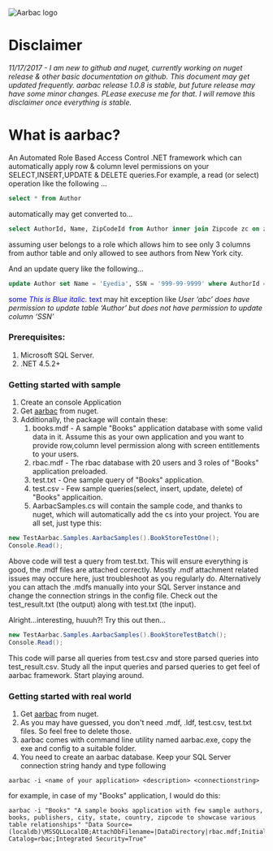 ![Aarbac logo](https://github.com/eyedia/aarbac/blob/master/Eyedia.Aarbac.Framework/Graphics/rbac_128.png)

# Disclaimer
*11/17/2017 - I am new to github and nuget, currently working on nuget release & other basic documentation on github. This document may get updated frequently. aarbac release 1.0.8 is stable, but future release may have some minor changes. PLease execuse me for that. I will remove this disclaimer once everything is stable.*

# What is aarbac?
An Automated Role Based Access Control .NET framework which can automatically apply row & column level permissions on your SELECT,INSERT,UPDATE & DELETE queries.For example, a read (or select) operation like the following …

```sql
select * from Author
```
automatically may get converted to…

```sql
select AuthorId, Name, ZipCodeId from Author inner join Zipcode zc on zc.ZipCodeId = Author.ZipCodeId inner join City c on c.CityId = zc.CityId where c.Name = 'New York'
```

assuming user belongs to a role which allows him to see only 3 columns from author table and only allowed to see authors from New York city.

And an update query like the following…

```sql
update Author set Name = 'Eyedia', SSN = '999-99-9999' where AuthorId = 9999
```
<span style="color:blue">some *This is Blue italic.* text</span>
may hit exception like *User ‘abc’ does have permission to update table ‘Author’ but does not have permission to update column ‘SSN’*


### Prerequisites:
1. Microsoft SQL Server.
2. .NET 4.5.2+

### Getting started with sample
1. Create an console Application
2. Get [aarbac](https://www.nuget.org/packages/aarbac.NET/) from nuget.
3. Additionally, the package will contain these:
    1. books.mdf - A sample "Books" application database with some valid data in it. Assume this as your own application and you want to provide row,column level permission along with screen entitlements to your users.
    2. rbac.mdf - The rbac database with 20 users and 3 roles of "Books" application preloaded.
    3. test.txt - One sample query of "Books" application.
    4. test.csv - Few sample queries(select, insert, update, delete) of "Books" applicaition.
    5. AarbacSamples.cs will contain the sample code, and thanks to nuget, which will automatically add the cs into your project. You are all set, just type this:
```cs
new TestAarbac.Samples.AarbacSamples().BookStoreTestOne();
Console.Read();
```
Above code will test a query from test.txt. This will ensure everything is good, the .mdf files are attached correctly. Mostly .mdf attachment related issues may occure here, just troubleshoot as you regularly do. Alternatively you can attach the .mdfs manually into your SQL Server instance and change the connection strings in the config file. Check out the test_result.txt (the output) along with test.txt (the input).

Alright...interesting, huuuh?! Try this out then...
```cs
new TestAarbac.Samples.AarbacSamples().BookStoreTestBatch();
Console.Read();
```
This code will parse all queries from test.csv and store parsed queries into test_result.csv. Study all the input queries and parsed queries to get feel of aarbac framework. Start playing around.


### Getting started with real world
1. Get [aarbac](https://www.nuget.org/packages/aarbac.NET/) from nuget.
2. As you may have guessed, you don't need .mdf, .ldf, test.csv, test.txt files. So feel free to delete those.
3. aarbac comes with command line utility named aarbac.exe, copy the exe and config to a suitable folder.
4. You need to create an aarbac database. Keep your SQL Server connection string handy and type following
```shell
aarbac -i <name of your application> <description> <connectionstring>
```
for example, in case of my "Books" application, I would do this:
```shell
aarbac -i "Books" "A sample books application with few sample authors, books, publishers, city, state, country, zipcode to showcase various table relationships" "Data Source=(localdb)\MSSQLLocalDB;AttachDbFilename=|DataDirectory|rbac.mdf;Initial Catalog=rbac;Integrated Security=True" 
```
